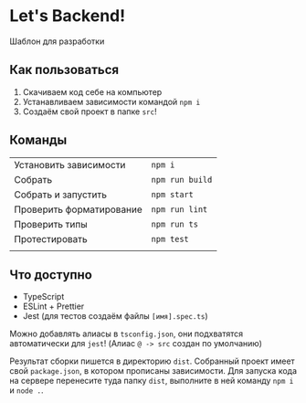 # Let's Backend!

Шаблон для разработки

## Как пользоваться

1. Скачиваем код себе на компьютер
2. Устанавливаем зависимости командой `npm i`
3. Создаём свой проект в папке `src`!

## Команды

|                          |                     |
|--------------------------|:--------------------|
| Установить зависимости   | `npm i`             |
| Собрать                  | `npm run build`     |
| Собрать и запустить      | `npm start`         |
| Проверить форматирование | `npm run lint`      |
| Проверить типы           | `npm run ts`        |
| Протестировать           | `npm test`          |
|                          |                     |

## Что доступно

* TypeScript
* ESLint + Prettier
* Jest (для тестов создаём файлы `[имя].spec.ts`)

Можно добавлять алиасы в `tsconfig.json`, они подхватятся автоматически
для `jest`! (Алиас `@ -> src` создан по умолчанию)

Результат сборки пишется в директорию `dist`. Собранный проект имеет свой
`package.json`, в котором прописаны зависимости. Для запуска кода на сервере
перенесите туда папку `dist`, выполните в ней команду `npm i` и `node .`.
